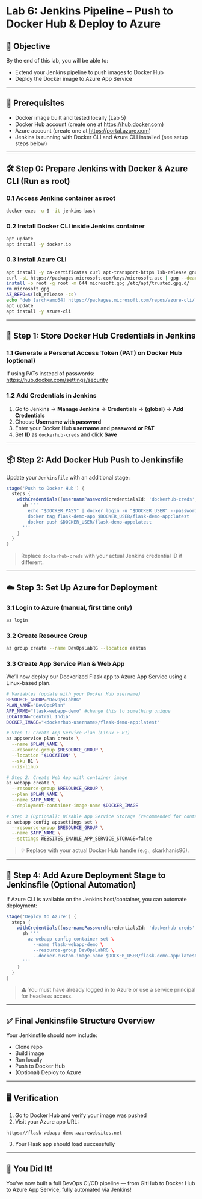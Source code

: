 # Lab 6: Jenkins Pipeline – Push to Docker Hub & Deploy to Azure

## 🧠 Objective
By the end of this lab, you will be able to:
- Extend your Jenkins pipeline to push images to Docker Hub
- Deploy the Docker image to Azure App Service

---

## 🔧 Prerequisites
- Docker image built and tested locally (Lab 5)
- Docker Hub account (create one at https://hub.docker.com)
- Azure account (create one at https://portal.azure.com)
- Jenkins is running with Docker CLI and Azure CLI installed (see setup steps below)

---

## 🛠️ Step 0: Prepare Jenkins with Docker & Azure CLI (Run as root)

### 0.1 Access Jenkins container as root
```bash
docker exec -u 0 -it jenkins bash
```

### 0.2 Install Docker CLI inside Jenkins container
```bash
apt update
apt install -y docker.io
```

### 0.3 Install Azure CLI
```bash
apt install -y ca-certificates curl apt-transport-https lsb-release gnupg
curl -sL https://packages.microsoft.com/keys/microsoft.asc | gpg --dearmor > microsoft.gpg
install -o root -g root -m 644 microsoft.gpg /etc/apt/trusted.gpg.d/
rm microsoft.gpg
AZ_REPO=$(lsb_release -cs)
echo "deb [arch=amd64] https://packages.microsoft.com/repos/azure-cli/ $AZ_REPO main" > /etc/apt/sources.list.d/azure-cli.list
apt update
apt install -y azure-cli
```

---

## 🔐 Step 1: Store Docker Hub Credentials in Jenkins

### 1.1 Generate a Personal Access Token (PAT) on Docker Hub (optional)
If using PATs instead of passwords: https://hub.docker.com/settings/security

### 1.2 Add Credentials in Jenkins
1. Go to Jenkins → **Manage Jenkins** → **Credentials** → **(global)** → **Add Credentials**
2. Choose **Username with password**
3. Enter your Docker Hub **username** and **password or PAT**
4. Set **ID** as `dockerhub-creds` and click **Save**

---

## 📦 Step 2: Add Docker Hub Push to Jenkinsfile

Update your `Jenkinsfile` with an additional stage:

```groovy
stage('Push to Docker Hub') {
  steps {
    withCredentials([usernamePassword(credentialsId: 'dockerhub-creds', usernameVariable: 'DOCKER_USER', passwordVariable: 'DOCKER_PASS')]) {
      sh '''
        echo "$DOCKER_PASS" | docker login -u "$DOCKER_USER" --password-stdin
        docker tag flask-demo-app $DOCKER_USER/flask-demo-app:latest
        docker push $DOCKER_USER/flask-demo-app:latest
      '''
    }
  }
}
```

> Replace `dockerhub-creds` with your actual Jenkins credential ID if different.

---

## ☁️ Step 3: Set Up Azure for Deployment

### 3.1 Login to Azure (manual, first time only)
```bash
az login
```

### 3.2 Create Resource Group
```bash
az group create --name DevOpsLabRG --location eastus
```

### 3.3 Create App Service Plan & Web App

We’ll now deploy our Dockerized Flask app to Azure App Service using a Linux-based plan.

```bash
# Variables (update with your Docker Hub username)
RESOURCE_GROUP="DevOpsLabRG"
PLAN_NAME="DevOpsPlan"
APP_NAME="flask-webapp-demo" #change this to something unique
LOCATION="Central India"
DOCKER_IMAGE="<dockerhub-username>/flask-demo-app:latest"

# Step 1: Create App Service Plan (Linux + B1)
az appservice plan create \
  --name $PLAN_NAME \
  --resource-group $RESOURCE_GROUP \
  --location "$LOCATION" \
  --sku B1 \
  --is-linux

# Step 2: Create Web App with container image
az webapp create \
  --resource-group $RESOURCE_GROUP \
  --plan $PLAN_NAME \
  --name $APP_NAME \
  --deployment-container-image-name $DOCKER_IMAGE

# Step 3 (Optional): Disable App Service Storage (recommended for containers)
az webapp config appsettings set \
  --resource-group $RESOURCE_GROUP \
  --name $APP_NAME \
  --settings WEBSITES_ENABLE_APP_SERVICE_STORAGE=false
```
>💡 Replace <dockerhub-username> with your actual Docker Hub handle (e.g., skarkhanis96).
---

## 🧪 Step 4: Add Azure Deployment Stage to Jenkinsfile (Optional Automation)

If Azure CLI is available on the Jenkins host/container, you can automate deployment:

```groovy
stage('Deploy to Azure') {
  steps {
    withCredentials([usernamePassword(credentialsId: 'dockerhub-creds', usernameVariable: 'DOCKER_USER', passwordVariable: 'DOCKER_PASS')]) {
      sh '''
        az webapp config container set \
          --name flask-webapp-demo \
          --resource-group DevOpsLabRG \
          --docker-custom-image-name $DOCKER_USER/flask-demo-app:latest
      '''
    }
  }
}

```

> ⚠️ You must have already logged in to Azure or use a service principal for headless access.

---

## ✅ Final Jenkinsfile Structure Overview
Your Jenkinsfile should now include:
- Clone repo
- Build image
- Run locally
- Push to Docker Hub
- (Optional) Deploy to Azure

---

## 🖥️ Verification
1. Go to Docker Hub and verify your image was pushed
2. Visit your Azure app URL:
```
https://flask-webapp-demo.azurewebsites.net
```
3. Your Flask app should load successfully

---

## 🎉 You Did It!
You’ve now built a full DevOps CI/CD pipeline — from GitHub to Docker Hub to Azure App Service, fully automated via Jenkins!
